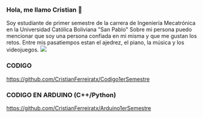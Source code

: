 ### Hola, me llamo Cristian 👋
 Soy estudiante de primer semestre de la carrera de Ingeniería Mecatrónica en la Universidad Católica Boliviana "San Pablo"
 Sobre mi persona puedo mencionar que soy una persona confiada en mi misma y que me gustan los retos. Entre mis pasatiempos estan el ajedrez, el piano, la música y los videojuegos.
<img src="https://media.giphy.com/media/v1.Y2lkPTc5MGI3NjExZTZnNjhzOWJwNWVubm1vNjMwMmdvMWdtNjZ2aW9peG4xemQ1MDdrcyZlcD12MV9pbnRlcm5hbF9naWZfYnlfaWQmY3Q9Zw/3oz8xsaLjLVqVXr3tS/giphy.gif
">


### CODIGO
https://github.com/CristianFerreiratx/Codigo1erSemestre
### CODIGO EN ARDUINO (C++/Python)
https://github.com/CristianFerreiratx/Arduino1erSemestre
